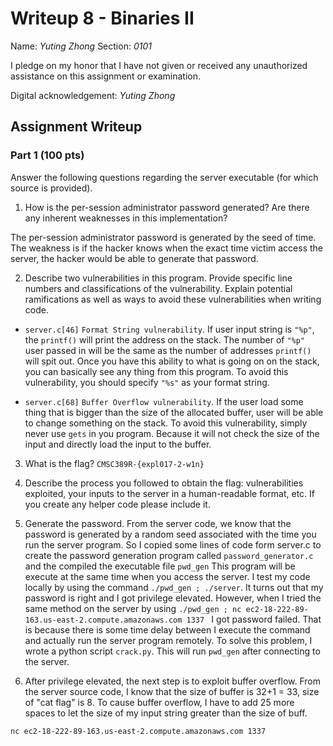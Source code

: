 # Writeup 8 - Binaries II

Name: *Yuting Zhong*
Section: *0101*

I pledge on my honor that I have not given or received any unauthorized assistance on this assignment or examination.

Digital acknowledgement: *Yuting Zhong*

## Assignment Writeup

### Part 1 (100 pts)
Answer the following questions regarding the server executable (for which source is provided).

1. How is the per-session administrator password generated? Are there any inherent weaknesses in this implementation?

  The per-session administrator password is generated by the seed of time. The weakness is if the hacker knows when the exact time victim access the server, the hacker would be able to generate that password.  

2. Describe two vulnerabilities in this program. Provide specific line numbers and classifications of the vulnerability. Explain potential ramifications as well as ways to avoid these vulnerabilities when writing code.
  - ```server.c[46]``` ```Format String vulnerability```. If user input string is ```"%p"```, the ```printf()``` will print the address on the stack. The number of ``"%p"`` user passed in will be the same as the number of addresses ```printf()``` will spit out. Once you have this ability to what is going on on the stack, you can basically see any thing from this program. To avoid this vulnerability, you should specify ```"%s"``` as your format string.

  - ```server.c[68]``` ```Buffer Overflow vulnerability```. If the user load some thing that is bigger than the size of the allocated buffer, user will be able to change something on the stack. To avoid this vulnerability, simply never use ```gets``` in you program. Because it will not check the size of the input and directly load the input to the buffer.

3. What is the flag?  ```CMSC389R-{expl017-2-w1n}```  

4. Describe the process you followed to obtain the flag: vulnerabilities exploited, your inputs to the server in a human-readable format, etc. If you create any helper code please include it.
  1. Generate the password. From the server code, we know that the password is generated by a random seed associated with the time you run the server program. So I copied some lines of code form server.c to create the password generation program called ```password_generator.c``` and the compiled the executable file ```pwd_gen``` This program will be execute at the same time when you access the server. I test my code locally by using the command ```./pwd_gen ; ./server```. It turns out that my password is right and I got privilege elevated. However, when I tried the same method on the server by using ```./pwd_gen ; nc ec2-18-222-89-163.us-east-2.compute.amazonaws.com 1337 ``` I got password failed. That is because there is some time delay between I execute the command and actually run the server program remotely. To solve this problem, I wrote a python script ```crack.py```. This will run ```pwd_gen``` after connecting to the server.

  2. After privilege elevated, the next step is to exploit buffer overflow. From the server source code, I know that the size of buffer is 32+1 = 33, size of  "cat flag" is 8. To cause buffer overflow, I have to add 25 more spaces to let the size of my input string greater than the size of buff. 



  ```nc ec2-18-222-89-163.us-east-2.compute.amazonaws.com 1337```  
